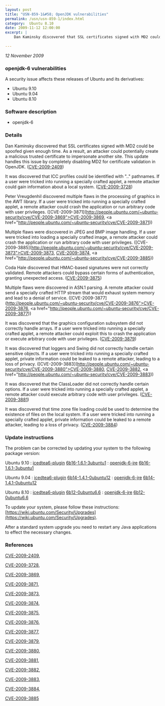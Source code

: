```yaml
---
layout: post
title: "USN-859-1&#58; OpenJDK vulnerabilities"
permalink: /usn/usn-859-1/index.html
category:  Ubuntu 8.10
date: 2009-11-12 12:00:00
excerpt: |
    Dan Kaminsky discovered that SSL certificates signed with MD2 could be spoofed given enough time.  As a result, an attacker could potentially create a malicious trusted certificate to impersonate another site. This update handles this issue by completely disabling MD2 for certificate validation in OpenJDK. ([CVE-2009-2409](http://people.ubuntu.com/~ubuntu-security/cve/CVE-2009-2409))
    
--- 
```

 
 

*12 November 2009*

### openjdk-6 vulnerabilities

A security issue affects these releases of Ubuntu and its derivatives:

* Ubuntu 9.10
* Ubuntu 9.04
* Ubuntu 8.10

### Software description

* openjdk-6 

### Details

Dan Kaminsky discovered that SSL certificates signed with MD2 could be spoofed given enough time. As a result, an attacker could potentially create a malicious trusted certificate to impersonate another site. This update handles this issue by completely disabling MD2 for certificate validation in OpenJDK. ([CVE-2009-2409](http://people.ubuntu.com/~ubuntu-security/cve/CVE-2009-2409))

It was discovered that ICC profiles could be identified with &quot;..&quot; pathnames. If a user were tricked into running a specially crafted applet, a remote attacker could gain information about a local system. ([CVE-2009-3728](http://people.ubuntu.com/~ubuntu-security/cve/CVE-2009-3728))

Peter Vreugdenhil discovered multiple flaws in the processing of graphics in the AWT library. If a user were tricked into running a specially crafted applet, a remote attacker could crash the application or run arbitrary code with user privileges. ([CVE-2009-3871](http://people.ubuntu.com/~ubuntu-security/cve/CVE-2009-3869">CVE-2009-3869</a>, <a href="http://people.ubuntu.com/~ubuntu-security/cve/CVE-2009-3871))

Multiple flaws were discovered in JPEG and BMP image handling. If a user were tricked into loading a specially crafted image, a remote attacker could crash the application or run arbitrary code with user privileges. ([CVE-2009-3885](http://people.ubuntu.com/~ubuntu-security/cve/CVE-2009-3873">CVE-2009-3873</a>, <a href="http://people.ubuntu.com/~ubuntu-security/cve/CVE-2009-3874">CVE-2009-3874</a>, <a href="http://people.ubuntu.com/~ubuntu-security/cve/CVE-2009-3885))

Coda Hale discovered that HMAC-based signatures were not correctly validated. Remote attackers could bypass certain forms of authentication, granting unexpected access. ([CVE-2009-3875](http://people.ubuntu.com/~ubuntu-security/cve/CVE-2009-3875))

Multiple flaws were discovered in ASN.1 parsing. A remote attacker could send a specially crafted HTTP stream that would exhaust system memory and lead to a denial of service. ([CVE-2009-3877](http://people.ubuntu.com/~ubuntu-security/cve/CVE-2009-3876">CVE-2009-3876</a>, <a href="http://people.ubuntu.com/~ubuntu-security/cve/CVE-2009-3877))

It was discovered that the graphics configuration subsystem did not correctly handle arrays. If a user were tricked into running a specially crafted applet, a remote attacker could exploit this to crash the application or execute arbitrary code with user privileges. ([CVE-2009-3879](http://people.ubuntu.com/~ubuntu-security/cve/CVE-2009-3879))

It was discovered that loggers and Swing did not correctly handle certain sensitive objects. If a user were tricked into running a specially crafted applet, private information could be leaked to a remote attacker, leading to a loss of privacy. ([CVE-2009-3883](http://people.ubuntu.com/~ubuntu-security/cve/CVE-2009-3880">CVE-2009-3880</a>, <a href="http://people.ubuntu.com/~ubuntu-security/cve/CVE-2009-3882">CVE-2009-3882</a>, <a href="http://people.ubuntu.com/~ubuntu-security/cve/CVE-2009-3883))

It was discovered that the ClassLoader did not correctly handle certain options. If a user were tricked into running a specially crafted applet, a remote attacker could execute arbitrary code with user privileges. ([CVE-2009-3881](http://people.ubuntu.com/~ubuntu-security/cve/CVE-2009-3881))

It was discovered that time zone file loading could be used to determine the existence of files on the local system. If a user were tricked into running a specially crafted applet, private information could be leaked to a remote attacker, leading to a loss of privacy. ([CVE-2009-3884](http://people.ubuntu.com/~ubuntu-security/cve/CVE-2009-3884)) 

### Update instructions

The problem can be corrected by updating your system to the following package version:

Ubuntu 9.10
 : [icedtea6-plugin](https://launchpad.net/ubuntu/+source/openjdk-6) <span> [6b16-1.6.1-3ubuntu1](https://launchpad.net/ubuntu/+source/openjdk-6/6b16-1.6.1-3ubuntu1) </span> 
 : [openjdk-6-jre](https://launchpad.net/ubuntu/+source/openjdk-6) <span> [6b16-1.6.1-3ubuntu1](https://launchpad.net/ubuntu/+source/openjdk-6/6b16-1.6.1-3ubuntu1) </span> 

Ubuntu 9.04
 : [icedtea6-plugin](https://launchpad.net/ubuntu/+source/openjdk-6) <span> [6b14-1.4.1-0ubuntu12](https://launchpad.net/ubuntu/+source/openjdk-6/6b14-1.4.1-0ubuntu12) </span> 
 : [openjdk-6-jre](https://launchpad.net/ubuntu/+source/openjdk-6) <span> [6b14-1.4.1-0ubuntu12](https://launchpad.net/ubuntu/+source/openjdk-6/6b14-1.4.1-0ubuntu12) </span> 

Ubuntu 8.10
 : [icedtea6-plugin](https://launchpad.net/ubuntu/+source/openjdk-6) <span> [6b12-0ubuntu6.6](https://launchpad.net/ubuntu/+source/openjdk-6/6b12-0ubuntu6.6) </span> 
 : [openjdk-6-jre](https://launchpad.net/ubuntu/+source/openjdk-6) <span> [6b12-0ubuntu6.6](https://launchpad.net/ubuntu/+source/openjdk-6/6b12-0ubuntu6.6) </span> 

To update your system, please follow these instructions: [https://wiki.ubuntu.com/Security/Upgrades](https://wiki.ubuntu.com/Security/Upgrades).

After a standard system upgrade you need to restart any Java applications to effect the necessary changes. 

### References

 
 [CVE-2009-2409](http://people.ubuntu.com/~ubuntu-security/cve/CVE-2009-2409), 

 [CVE-2009-3728](http://people.ubuntu.com/~ubuntu-security/cve/CVE-2009-3728), 

 [CVE-2009-3869](http://people.ubuntu.com/~ubuntu-security/cve/CVE-2009-3869), 

 [CVE-2009-3871](http://people.ubuntu.com/~ubuntu-security/cve/CVE-2009-3871), 

 [CVE-2009-3873](http://people.ubuntu.com/~ubuntu-security/cve/CVE-2009-3873), 

 [CVE-2009-3874](http://people.ubuntu.com/~ubuntu-security/cve/CVE-2009-3874), 

 [CVE-2009-3875](http://people.ubuntu.com/~ubuntu-security/cve/CVE-2009-3875), 

 [CVE-2009-3876](http://people.ubuntu.com/~ubuntu-security/cve/CVE-2009-3876), 

 [CVE-2009-3877](http://people.ubuntu.com/~ubuntu-security/cve/CVE-2009-3877), 

 [CVE-2009-3879](http://people.ubuntu.com/~ubuntu-security/cve/CVE-2009-3879), 

 [CVE-2009-3880](http://people.ubuntu.com/~ubuntu-security/cve/CVE-2009-3880), 

 [CVE-2009-3881](http://people.ubuntu.com/~ubuntu-security/cve/CVE-2009-3881), 

 [CVE-2009-3882](http://people.ubuntu.com/~ubuntu-security/cve/CVE-2009-3882), 

 [CVE-2009-3883](http://people.ubuntu.com/~ubuntu-security/cve/CVE-2009-3883), 

 [CVE-2009-3884](http://people.ubuntu.com/~ubuntu-security/cve/CVE-2009-3884), 

 [CVE-2009-3885](http://people.ubuntu.com/~ubuntu-security/cve/CVE-2009-3885)
 

